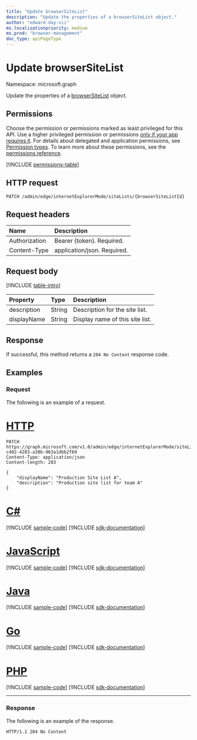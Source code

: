 ```yaml
---
title: "Update browserSiteList"
description: "Update the properties of a browserSiteList object."
author: "edward-day-vii"
ms.localizationpriority: medium
ms.prod: "browser-management"
doc_type: apiPageType
---
```


# Update browserSiteList
Namespace: microsoft.graph

Update the properties of a [browserSiteList](../resources/browsersitelist.md) object.

## Permissions
Choose the permission or permissions marked as least privileged for this API. Use a higher privileged permission or permissions [only if your app requires it](/graph/permissions-overview#best-practices-for-using-microsoft-graph-permissions). For details about delegated and application permissions, see [Permission types](/graph/permissions-overview#permission-types). To learn more about these permissions, see the [permissions reference](/graph/permissions-reference).

<!-- { "blockType": "permissions", "name": "browsersitelist_update" } -->
[!INCLUDE [permissions-table](../includes/permissions/browsersitelist-update-permissions.md)]

## HTTP request

<!-- {
  "blockType": "ignored"
}
-->
``` http
PATCH /admin/edge/internetExplorerMode/siteLists/{browserSiteListId}
```

## Request headers
|Name|Description|
|:---|:---|
|Authorization|Bearer {token}. Required.|
|Content-Type|application/json. Required.|

## Request body
[!INCLUDE [table-intro](../../includes/update-property-table-intro.md)]


|Property|Type|Description|
|:---|:---|:---|
|description|String|Description for the site list.|
|displayName|String|Display name of this site list.|



## Response

If successful, this method returns a `204 No Content` response code.

## Examples

### Request
The following is an example of a request.
# [HTTP](#tab/http)
<!-- {
  "blockType": "request",
  "name": "update_browsersitelist",
  "sampleKeys": ["36ba61eb-c492-4283-a38b-963a1dbb2f69"]
}
-->
``` http
PATCH https://graph.microsoft.com/v1.0/admin/edge/internetExplorerMode/siteLists/36ba61eb-c492-4283-a38b-963a1dbb2f69
Content-Type: application/json
Content-length: 283

{
    "displayName": "Production Site List A",
    "description": "Production site list for team A"
}
```

# [C#](#tab/csharp)
[!INCLUDE [sample-code](../includes/snippets/csharp/update-browsersitelist-csharp-snippets.md)]
[!INCLUDE [sdk-documentation](../includes/snippets/snippets-sdk-documentation-link.md)]

# [JavaScript](#tab/javascript)
[!INCLUDE [sample-code](../includes/snippets/javascript/update-browsersitelist-javascript-snippets.md)]
[!INCLUDE [sdk-documentation](../includes/snippets/snippets-sdk-documentation-link.md)]

# [Java](#tab/java)
[!INCLUDE [sample-code](../includes/snippets/java/update-browsersitelist-java-snippets.md)]
[!INCLUDE [sdk-documentation](../includes/snippets/snippets-sdk-documentation-link.md)]

# [Go](#tab/go)
[!INCLUDE [sample-code](../includes/snippets/go/update-browsersitelist-go-snippets.md)]
[!INCLUDE [sdk-documentation](../includes/snippets/snippets-sdk-documentation-link.md)]

# [PHP](#tab/php)
[!INCLUDE [sample-code](../includes/snippets/php/update-browsersitelist-php-snippets.md)]
[!INCLUDE [sdk-documentation](../includes/snippets/snippets-sdk-documentation-link.md)]

---


### Response
The following is an example of the response.
<!-- {
  "blockType": "response",
  "truncated": true
}
-->
``` http
HTTP/1.1 204 No Content
```

